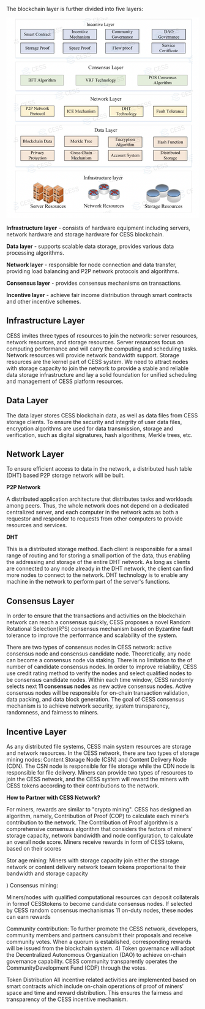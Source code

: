 The blockchain layer is further divided into five layers:

![Blockchain Architecture](../assets/concepts/blockchain-arch/blockchain-arch.png)

**Infrastructure layer** - consists of hardware equipment including servers, network hardware and storage hardware for CESS blockchain.

**Data layer** - supports scalable data storage, provides various data processing algorithms.

**Network layer** - responsible for node connection and data
transfer, providing load balancing and P2P network protocols and algorithms.

**Consensus layer** - provides consensus mechanisms on transactions.

**Incentive layer** - achieve fair income distribution through smart contracts and other incentive
schemes.

## Infrastructure Layer

CESS invites three types of resources to join the network: server resources, network resources, and storage resources. Server resources focus on computing performance and will carry the computing and scheduling tasks. Network resources will provide network bandwidth support. Storage resources are the kernel part of CESS system. We need to attract nodes with storage capacity to join the network to provide a stable
and reliable data storage infrastructure and lay a solid foundation for unified scheduling and management of CESS platform resources.

## Data Layer

The data layer stores CESS blockchain data, as well as data files from CESS storage clients. To ensure the security and integrity of user data files, encryption algorithms are used for data transmission, storage and verification, such as digital signatures, hash algorithms, Merkle trees, etc.

## Network Layer

To ensure efficient access to data in the network, a distributed hash table (DHT) based P2P storage network will be built.

**P2P Network**

A distributed application architecture that distributes tasks and workloads among peers. Thus, the whole network does not depend on a dedicated centralized server, and each computer in the network acts as both a requestor and responder to requests from other computers to provide resources and services.

**DHT**

This is a distributed storage method. Each client is responsible for a small range of routing and for storing a small portion of the data, thus enabling the addressing and storage of the entire DHT network. As long as clients are connected to any node already in the DHT network, the client can find more nodes to connect to the network. DHT technology is to enable any machine in the network to perform part of the server's functions.

## Consensus Layer

In order to ensure that the transactions and activities on the blockchain network can reach a consensus quickly, CESS proposes a novel Random Rotational Selection(R²S) consensus mechanism based on Byzantine fault tolerance to improve the performance and scalability of the system.

There are two types of consensus nodes in CESS network: active consensus node and consensus candidate node. Theoretically, any node can become a consensus node via staking. There is no limitation to the of number of candidate consensus nodes. In order to improve reliability, CESS use credit rating method to verify the nodes and select qualified nodes to be consensus candidate nodes. Within each time window, CESS randomly selects next **11 consensus nodes** as new active consensus nodes. Active consensus nodes will be responsible for on-chain transaction validation, data packing, and data block generation. The goal of CESS consensus mechanism is to achieve network security, system transparency, randomness, and fairness to miners.

## Incentive Layer

As any distributed file systems, CESS main system resources are storage and network resources. In the CESS network, there are two types of storage mining nodes: Content Storage Node (CSN) and Content Delivery Node (CDN). The CSN node is responsible for file storage while the CDN node is responsible for file delivery. Miners can provide two types of resources to join the CESS network, and the CESS system will reward the miners with CESS tokens according to their contributions to the network.

**How to Partner with CESS Network?**

For miners, rewards are similar to "crypto mining". CESS has designed an algorithm, namely, Contribution of Proof (COP) to calculate each miner’s contribution to the network. The
Contribution of Proof algorithm is a comprehensive consensus algorithm that considers the factors
of miners' storage capacity, network bandwidth and node configuration, to calculate an overall
node score. Miners receive rewards in form of CESS tokens, based on their scores


Stor age mining:
Miners with storage capacity join either the storage network or content delivery network toearn tokens proportional to their bandwidth and storage capacity

) Consensus mining:

Miners/nodes with qualified computational resources can deposit collaterals in formof CESStokens to become candidate consensus nodes. If selected by CESS random consensus mechanismas 11 on-duty nodes, these nodes can earn rewards

Community contribution:
To further promote the CESS network, developers, community members and partners cansubmit their proposals and receive community votes. When a quorum is established, corresponding rewards will be issued from the blockchain system. 4) Token governance will adopt the Decentralized Autonomous Organization (DAO) to achieve
on-chain governance capability. CESS community transparently operates the CommunityDevelopment Fund (CDF) through the votes.

Token Distribution
All incentive related activities are implemented based on smart contracts which include
on-chain operations of proof of miners’ space and time and reward distribution. This ensures the
fairness and transparency of the CESS incentive mechanism.
